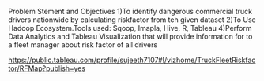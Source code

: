 Problem Stement and Objectives
1)To identify dangerous commercial truck drivers nationwide by calculating riskfactor from teh given dataset
2)To Use Hadoop Ecosystem.Tools used: Sqoop, Imapla, Hive, R, Tableau
4)Perform Data Analytics and Tableau Visualization that will provide information for to a fleet manager about risk factor of all drivers

https://public.tableau.com/profile/sujeeth7107#!/vizhome/TruckFleetRiskfactor/RFMap?publish=yes

